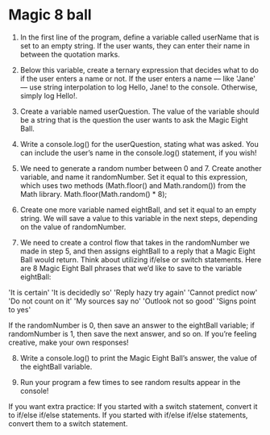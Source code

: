 # Magic 8 ball

1. In the first line of the program, define a variable called userName that is set to an empty string.
   If the user wants, they can enter their name in between the quotation marks.

2. Below this variable, create a ternary expression that decides what to do if the user enters a name or not. If the user enters a name — like 'Jane' — use string interpolation to log Hello, Jane! to the console. Otherwise, simply log Hello!.

3. Create a variable named userQuestion. The value of the variable should be a string that is the question the user wants to ask the Magic Eight Ball.

4. Write a console.log() for the userQuestion, stating what was asked. You can include the user’s name in the console.log() statement, if you wish!

5. We need to generate a random number between 0 and 7.
   Create another variable, and name it randomNumber. Set it equal to this expression, which uses two methods (Math.floor() and Math.random()) from the Math library.
   Math.floor(Math.random() \* 8);

6. Create one more variable named eightBall, and set it equal to an empty string. We will save a value to this variable in the next steps, depending on the value of randomNumber.

7. We need to create a control flow that takes in the randomNumber we made in step 5, and then assigns eightBall to a reply that a Magic Eight Ball would return. Think about utilizing if/else or switch statements. Here are 8 Magic Eight Ball phrases that we’d like to save to the variable eightBall:

'It is certain'
'It is decidedly so'
'Reply hazy try again'
'Cannot predict now'
'Do not count on it'
'My sources say no'
'Outlook not so good'
'Signs point to yes'

If the randomNumber is 0, then save an answer to the eightBall variable; if randomNumber is 1, then save the next answer, and so on. If you’re feeling creative, make your own responses!

8. Write a console.log() to print the Magic Eight Ball’s answer, the value of the eightBall variable.

9. Run your program a few times to see random results appear in the console!

If you want extra practice:
If you started with a switch statement, convert it to if/else if/else statements.
If you started with if/else if/else statements, convert them to a switch statement.
